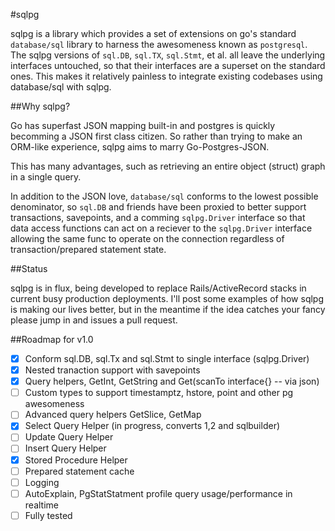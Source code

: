 #sqlpg

sqlpg is a library which provides a set of extensions on go's standard
`database/sql` library to harness the awesomeness known as `postgresql`.  
The sqlpg versions of `sql.DB`, `sql.TX`, `sql.Stmt`, et al. all leave the 
underlying interfaces untouched, so that their interfaces are a superset 
on the standard ones.  This makes it relatively painless to integrate 
existing codebases using database/sql with sqlpg.

##Why sqlpg?

Go has superfast JSON mapping built-in and postgres is quickly becomming a JSON 
first class citizen.  So rather than trying to make an ORM-like experience, sqlpg 
aims to marry Go-Postgres-JSON.

This has many advantages, such as retrieving an entire object (struct) graph in 
a single query.

In addition to the JSON love, `database/sql` conforms to the lowest possible 
denominator, so `sql.DB` and friends have been proxied to better support transactions, 
savepoints, and a comming `sqlpg.Driver` interface so that data access functions can 
act on a reciever to the `sqlpg.Driver` interface allowing the same func to operate on
the connection regardless of transaction/prepared statement state. 

##Status

sqlpg is in flux, being developed to replace Rails/ActiveRecord stacks in current 
busy production deployments.  I'll post some examples of how sqlpg is making our 
lives better, but in the meantime if the idea catches your fancy please jump in 
and issues a pull request.

##Roadmap for v1.0
- [x] Conform sql.DB, sql.Tx and sql.Stmt to single interface (sqlpg.Driver)
- [x] Nested tranaction support with savepoints 
- [x] Query helpers, GetInt, GetString and Get(scanTo interface{} -- via json)
- [ ] Custom types to support timestamptz, hstore, point and other pg awesomeness
- [ ] Advanced query helpers GetSlice, GetMap
- [x] Select Query Helper (in progress, converts $1,$2 and sqlbuilder)
- [ ] Update Query Helper
- [ ] Insert Query Helper
- [x] Stored Procedure Helper
- [ ] Prepared statement cache
- [ ] Logging
- [ ] AutoExplain, PgStatStatment profile query usage/performance in realtime
- [ ] Fully tested
